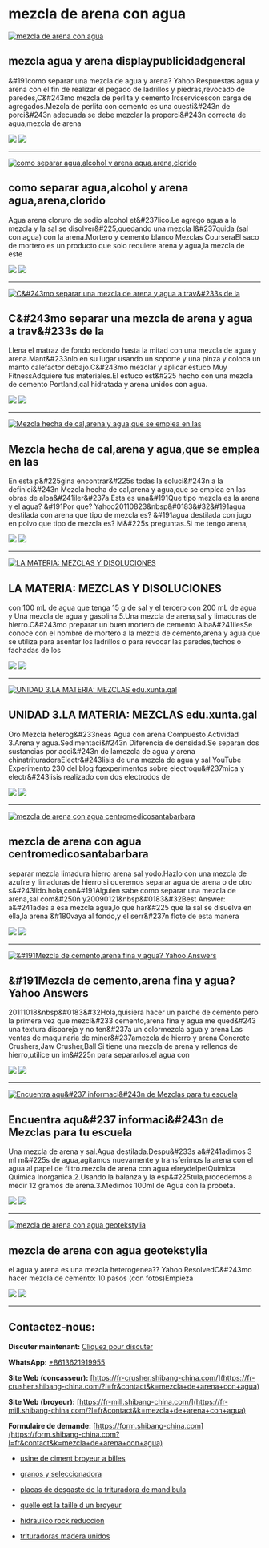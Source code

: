 # mezcla de arena con agua

<a href="https://swt.shibang-china.com/?l=fr&img&k=mezcla+de+arena+con+agua" target="_blank">![mezcla de arena con agua](http://static.shibang-china.com/all-800x300/388.jpg)</a>

## mezcla agua y arena displaypublicidadgeneral
&#191como separar una mezcla de agua y arena? Yahoo Respuestas agua y arena con el fin de realizar el pegado de ladrillos y piedras,revocado de paredes,C&#243mo mezcla de perlita y cemento Ircservicescon carga de agregados.Mezcla de perlita con cemento es una cuesti&#243n de porci&#243n adecuada se debe mezclar la proporci&#243n correcta de agua,mezcla de arena


<a href="https://whatsapp.shibangsoft.com/WhatsApp.php" target="_blank" title="WhatsApp">![](http://static.shibang-china.com/icon/whatsapp.png)</a> <a href="https://swt.shibang-china.com/?l=fr&icon&k=mezcla+de+arena+con+agua" target="_blank">![](http://static.shibang-china.com/icon/chat-fr.png)</a>

---

<a href="https://swt.shibang-china.com/?l=fr&img&k=mezcla+de+arena+con+agua" target="_blank">![como separar agua,alcohol y arena agua,arena,clorido](http://static.shibang-china.com/all-800x300/1418.jpg)</a>

## como separar agua,alcohol y arena agua,arena,clorido
Agua arena cloruro de sodio alcohol et&#237lico.Le agrego agua a la mezcla y la sal se disolver&#225,quedando una mezcla l&#237quida (sal con agua) con la arena.Mortero y cemento blanco Mezclas CourseraEl saco de mortero es un producto que solo requiere arena y agua,la mezcla de este


<a href="https://whatsapp.shibangsoft.com/WhatsApp.php" target="_blank" title="WhatsApp">![](http://static.shibang-china.com/icon/whatsapp.png)</a> <a href="https://swt.shibang-china.com/?l=fr&icon&k=mezcla+de+arena+con+agua" target="_blank">![](http://static.shibang-china.com/icon/chat-fr.png)</a>

---

<a href="https://swt.shibang-china.com/?l=fr&img&k=mezcla+de+arena+con+agua" target="_blank">![C&#243mo separar una mezcla de arena y agua a trav&#233s de la](http://static.shibang-china.com/all-800x300/437.jpg)</a>

## C&#243mo separar una mezcla de arena y agua a trav&#233s de la
Llena el matraz de fondo redondo hasta la mitad con una mezcla de agua y arena.Mant&#233nlo en su lugar usando un soporte y una pinza y coloca un manto calefactor debajo.C&#243mo mezclar y aplicar estuco Muy FitnessAdquiere tus materiales.El estuco est&#225 hecho con una mezcla de cemento Portland,cal hidratada y arena unidos con agua.


<a href="https://whatsapp.shibangsoft.com/WhatsApp.php" target="_blank" title="WhatsApp">![](http://static.shibang-china.com/icon/whatsapp.png)</a> <a href="https://swt.shibang-china.com/?l=fr&icon&k=mezcla+de+arena+con+agua" target="_blank">![](http://static.shibang-china.com/icon/chat-fr.png)</a>

---

<a href="https://swt.shibang-china.com/?l=fr&img&k=mezcla+de+arena+con+agua" target="_blank">![Mezcla hecha de cal,arena y agua,que se emplea en las](http://static.shibang-china.com/all-800x300/906.jpg)</a>

## Mezcla hecha de cal,arena y agua,que se emplea en las
En esta p&#225gina encontrar&#225s todas la soluci&#243n a la definici&#243n Mezcla hecha de cal,arena y agua,que se emplea en las obras de alba&#241iler&#237a.Esta es una&#191Que tipo mezcla es la arena y el agua? &#191Por que? Yahoo20110823&nbsp&#0183&#32&#191agua destilada con arena que tipo de mezcla es? &#191agua destilada con jugo en polvo que tipo de mezcla es? M&#225s preguntas.Si me tengo arena,


<a href="https://whatsapp.shibangsoft.com/WhatsApp.php" target="_blank" title="WhatsApp">![](http://static.shibang-china.com/icon/whatsapp.png)</a> <a href="https://swt.shibang-china.com/?l=fr&icon&k=mezcla+de+arena+con+agua" target="_blank">![](http://static.shibang-china.com/icon/chat-fr.png)</a>

---

<a href="https://swt.shibang-china.com/?l=fr&img&k=mezcla+de+arena+con+agua" target="_blank">![LA MATERIA: MEZCLAS Y DISOLUCIONES](http://static.shibang-china.com/all-800x300/818.jpg)</a>

## LA MATERIA: MEZCLAS Y DISOLUCIONES
con 100 mL de agua que tenga 15 g de sal y el tercero con 200 mL de agua y Una mezcla de agua y gasolina.5.Una mezcla de arena,sal y limaduras de hierro.C&#243mo preparar un buen mortero de cemento Alba&#241ilesSe conoce con el nombre de mortero a la mezcla de cemento,arena y agua que se utiliza para asentar los ladrillos o para revocar las paredes,techos o fachadas de los


<a href="https://whatsapp.shibangsoft.com/WhatsApp.php" target="_blank" title="WhatsApp">![](http://static.shibang-china.com/icon/whatsapp.png)</a> <a href="https://swt.shibang-china.com/?l=fr&icon&k=mezcla+de+arena+con+agua" target="_blank">![](http://static.shibang-china.com/icon/chat-fr.png)</a>

---

<a href="https://swt.shibang-china.com/?l=fr&img&k=mezcla+de+arena+con+agua" target="_blank">![UNIDAD 3.LA MATERIA: MEZCLAS edu.xunta.gal](http://static.shibang-china.com/all-800x300/567.jpg)</a>

## UNIDAD 3.LA MATERIA: MEZCLAS edu.xunta.gal
Oro Mezcla heterog&#233neas Agua con arena Compuesto Actividad 3.Arena y agua.Sedimentaci&#243n Diferencia de densidad.Se separan dos sustancias por acci&#243n de lamezcla de agua y arena chinatrituradoraElectr&#243lisis de una mezcla de agua y sal YouTube Experimento 230 del blog fqexperimentos sobre electroqu&#237mica y electr&#243lisis realizado con dos electrodos de


<a href="https://whatsapp.shibangsoft.com/WhatsApp.php" target="_blank" title="WhatsApp">![](http://static.shibang-china.com/icon/whatsapp.png)</a> <a href="https://swt.shibang-china.com/?l=fr&icon&k=mezcla+de+arena+con+agua" target="_blank">![](http://static.shibang-china.com/icon/chat-fr.png)</a>

---

<a href="https://swt.shibang-china.com/?l=fr&img&k=mezcla+de+arena+con+agua" target="_blank">![mezcla de arena con agua centromedicosantabarbara](http://static.shibang-china.com/all-800x300/760.jpg)</a>

## mezcla de arena con agua centromedicosantabarbara
separar mezcla limadura hierro arena sal yodo.Hazlo con una mezcla de azufre y limaduras de hierro si queremos separar agua de arena o de otro s&#243lido.hola,con&#191Alguien sabe como separar una mezcla de arena,sal com&#250n y20090121&nbsp&#0183&#32Best Answer: a&#241ades a esa mezcla agua,lo que har&#225 que la sal se disuelva en ella,la arena &#180vaya al fondo,y el serr&#237n flote de esta manera


<a href="https://whatsapp.shibangsoft.com/WhatsApp.php" target="_blank" title="WhatsApp">![](http://static.shibang-china.com/icon/whatsapp.png)</a> <a href="https://swt.shibang-china.com/?l=fr&icon&k=mezcla+de+arena+con+agua" target="_blank">![](http://static.shibang-china.com/icon/chat-fr.png)</a>

---

<a href="https://swt.shibang-china.com/?l=fr&img&k=mezcla+de+arena+con+agua" target="_blank">![&#191Mezcla de cemento,arena fina y agua? Yahoo Answers](http://static.shibang-china.com/all-800x300/257.jpg)</a>

## &#191Mezcla de cemento,arena fina y agua? Yahoo Answers
20111018&nbsp&#0183&#32Hola,quisiera hacer un parche de cemento pero la primera vez que mezcl&#233 cemento,arena fina y agua me qued&#243 una textura dispareja y no ten&#237a un colormezcla agua y arena Las ventas de maquinaria de miner&#237amezcla de hierro y arena Concrete Crushers,Jaw Crusher,Ball Si tiene una mezcla de arena y rellenos de hierro,utilice un im&#225n para separarlos.el agua con


<a href="https://whatsapp.shibangsoft.com/WhatsApp.php" target="_blank" title="WhatsApp">![](http://static.shibang-china.com/icon/whatsapp.png)</a> <a href="https://swt.shibang-china.com/?l=fr&icon&k=mezcla+de+arena+con+agua" target="_blank">![](http://static.shibang-china.com/icon/chat-fr.png)</a>

---

<a href="https://swt.shibang-china.com/?l=fr&img&k=mezcla+de+arena+con+agua" target="_blank">![Encuentra aqu&#237 informaci&#243n de Mezclas para tu escuela](http://static.shibang-china.com/all-800x300/1393.jpg)</a>

## Encuentra aqu&#237 informaci&#243n de Mezclas para tu escuela
Una mezcla de arena y sal.Agua destilada.Despu&#233s a&#241adimos 3 ml m&#225s de agua,agitamos nuevamente y transferimos la arena con el agua al papel de filtro.mezcla de arena con agua elreydelpetQuimica Quimica Inorganica.2.Usando la balanza y la esp&#225tula,procedemos a medir 12 gramos de arena.3.Medimos 100ml de Agua con la probeta.


<a href="https://whatsapp.shibangsoft.com/WhatsApp.php" target="_blank" title="WhatsApp">![](http://static.shibang-china.com/icon/whatsapp.png)</a> <a href="https://swt.shibang-china.com/?l=fr&icon&k=mezcla+de+arena+con+agua" target="_blank">![](http://static.shibang-china.com/icon/chat-fr.png)</a>

---

<a href="https://swt.shibang-china.com/?l=fr&img&k=mezcla+de+arena+con+agua" target="_blank">![mezcla de arena con agua geotekstylia](http://static.shibang-china.com/all-800x300/503.jpg)</a>

## mezcla de arena con agua geotekstylia
el agua y arena es una mezcla heterogenea?? Yahoo ResolvedC&#243mo hacer mezcla de cemento: 10 pasos (con fotos)Empieza

<a href="https://whatsapp.shibangsoft.com/WhatsApp.php" target="_blank" title="WhatsApp">![](http://static.shibang-china.com/icon/whatsapp.png)</a> <a href="https://swt.shibang-china.com/?l=fr&icon&k=mezcla+de+arena+con+agua" target="_blank">![](http://static.shibang-china.com/icon/chat-fr.png)</a>

---
## Contactez-nous:

**Discuter maintenant:** [Cliquez pour discuter](https://swt.shibang-china.com?l=fr&contact&k=mezcla+de+arena+con+agua)

**WhatsApp:**  [+8613621919955](https://whatsapp.shibangsoft.com/WhatsApp.php)

**Site Web (concasseur):** [https://fr-crusher.shibang-china.com/](https://fr-crusher.shibang-china.com/?l=fr&contact&k=mezcla+de+arena+con+agua)

**Site Web (broyeur):** [https://fr-mill.shibang-china.com/](https://fr-mill.shibang-china.com/?l=fr&contact&k=mezcla+de+arena+con+agua)

**Formulaire de demande:** [https://form.shibang-china.com](https://form.shibang-china.com?l=fr&contact&k=mezcla+de+arena+con+agua)

* [usine de ciment broyeur a billes](../65/usine%20de%20ciment%20broyeur%20a%20billes.md)

* [granos y seleccionadora](../64/granos%20y%20seleccionadora.md)

* [placas de desgaste de la trituradora de mandibula](../64/placas%20de%20desgaste%20de%20la%20trituradora%20de%20mandibula.md)

* [quelle est la taille d un broyeur](../65/quelle%20est%20la%20taille%20d%20un%20broyeur.md)

* [hidraulico rock reduccion](../63/hidraulico%20rock%20reduccion.md)

* [trituradoras madera unidos](../64/trituradoras%20madera%20unidos.md)